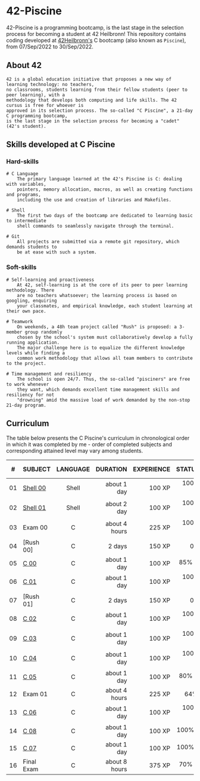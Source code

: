 # 42-Piscine
42-Piscine is a programming bootcamp, is the last stage in the selection process for becoming a student at 42 Heilbronn!
This repository contains coding developed at [42Heilbronn's](https://www.42heilbronn.de/) C bootcamp (also known as `Piscine`), from 07/Sep/2022 to 30/Sep/2022.

## About 42

	42 is a global education initiative that proposes a new way of learning technology: no teachers,
	no classrooms, students learning from their fellow students (peer to peer learning), with a
	methodology that develops both computing and life skills. The 42 cursus is free for whoever is
	approved in its selection process. The so-called "C Piscine", a 21-day C programming bootcamp,
	is the last stage in the selection process for becoming a "cadet" (42's student).

## Skills developed at C Piscine

### Hard-skills
	# C Language
		The primary language learned at the 42's Piscine is C: dealing with variables,
		pointers, memory allocation, macros, as well as creating functions and programs,
		including the use and creation of libraries and Makefiles.

	# Shell
		The first two days of the bootcamp are dedicated to learning basic to intermediate
		shell commands to seamlessly navigate through the terminal.

	# Git
		All projects are submitted via a remote git repository, which demands students to
		be at ease with such a system.

### Soft-skills
	# Self-learning and proactiveness
		At 42, self-learning is at the core of its peer to peer learning methodology. There
		are no teachers whatsoever; the learning process is based on googling, enquiring
		your classmates, and empirical knowledge, each student learning at their own pace.

	# Teamwork
		On weekends, a 48h team project called "Rush" is proposed: a 3-member group randomly
		chosen by the school's system must collaboratively develop a fully running application.
		The major challenge here is to equalize the different knowledge levels while finding a
		common work methodology that allows all team members to contribute to the project.

	# Time management and resiliency
		The school is open 24/7. Thus, the so-called "pisciners" are free to work whenever
		they want, which demands excellent time management skills and resiliency for not
		"drowning" amid the massive load of work demanded by the non-stop 21-day program.

## Curriculum

The table below presents the C Piscine's curriculum in chronological order in which it was completed by me - order of completed subjects and corresponding attained level may vary among students.

|#	|SUBJECT							|LANGUAGE	|DURATION		|EXPERIENCE	|STATUS						|ATTAINED LEVEL	|
|:-:|:--								|:-:		|--:			|--:		|--:						|:--			|
|01	|[Shell 00](./Shell00)	|Shell		|about 1 day	|100 XP		|100% :heavy_check_mark:	|level 0 - 97%	|
|02	|[Shell 01](./Shell01)	|Shell		|about 2 day	|100 XP		|100% :heavy_check_mark:	|level 1 - 40%	|
|03	|Exam 00							|C			|about 4 hours	|225 XP		|100% :heavy_check_mark:		|level 2 - 100%	|
|04	|[Rush 00]		|C			|2 days			|150 XP		|0%						|-				|		|C			|2 days			|150 XP		|100% :heavy_check_mark:|level 3 - 0%	|
|05	|[C 00](./C00)			|C			|about 1 day	|100 XP		|85% :heavy_check_mark:	|level 4 - 40%	|
|06	|[C 01](./C01)			|C			|about 1 day	|100 XP		|100% :heavy_check_mark:	|level 4 - 58%	|
|07	|[Rush 01]		|C			|2 days			|150 XP		|0%						|-				|
|08	|[C 02](./C02)			|C			|about 1 day	|100 XP		|100% :heavy_check_mark:		|level 5 - 02%	|
|09	|[C 03](./C03)			|C			|about 1 day	|100 XP		|100% :heavy_check_mark:	|level 5 - 35%	|
|10	|[C 04](./C04)			|C			|about 1 day	|100 XP		|100% :heavy_check_mark:	|level 5 - 83%	|
|11	|[C 05](./C05)			|C			|about 1 day	|100 XP		|80% :heavy_check_mark:	|level 6 - 26%	|
|12	|Exam 01							|C			|about 4 hours	|225 XP		|64%:		|level 6 - 64%	|
|13	|[C 06](./C06)			|C			|about 1 day	|100 XP		|100% :heavy_check_mark:		|level 6 - 85%	|
|14	|[C 08](./C08)			|C			|about 1 day	|100 XP		|100%:heavy_check_mark:	|level 7 - 24%	|
|15	|[C 07](./C07)			|C			|about 1 day	|100 XP		|100%:heavy_check_mark:	|level 7 - 66%	|-				|
|16	|Final Exam							|C			|about 8 hours	|375 XP		|70% :heavy_check_mark:		|level 8 - 78%	|
